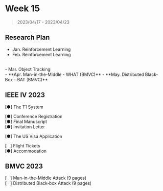 # Week 15

> 2023/04/17 - 2023/04/23

## Research Plan

- Jan. Reinforcement Learning  
- Feb. Reinforcement Learning  
<br/>
- Mar. Object Tracking  
<br/>
- **Apr. Man-in-the-Middle - WHAT (BMVC)**    
- **May. Distributed Black-Box - BAT (BMVC)**  

## IEEE IV 2023

[●] The T1 System  

[●] Conference Registration  
[●] Final Manuscript  
[●] Invitation Letter  

[●] The US Visa Application  

[ &nbsp; ] Flight Tickets  
[●] Accommodation  

## BMVC 2023

[ &nbsp; ] Man-in-the-Middle Attack (9 pages)  
[ &nbsp; ] Distributed Black-box Attack (9 pages)  
